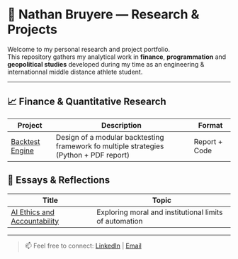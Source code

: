 # 🧠 Nathan Bruyere — Research & Projects

Welcome to my personal research and project portfolio.  
This repository gathers my analytical work in **finance**, **programmation** and **geopolitical studies** developed during my time as an engineering & internationnal middle distance athlete student. 

---

## 📈 Finance & Quantitative Research

| Project | Description | Format |
|----------|--------------|--------|
| [Backtest Engine](./finance/backtest-engine) | Design of a modular backtesting framework fo multiple strategies (Python + PDF report) | Report + Code |



## 🧩 Essays & Reflections

| Title | Topic |
|-------|--------|
| [AI Ethics and Accountability](/essays/Terrorisme___origines___mutations.pdf) | Exploring moral and institutional limits of automation |

---

> 📫 Feel free to connect: [LinkedIn](www.linkedin.com/in/nathan-bruyere-6066091a2) | [Email](mailto:nathan-bruyere@hotmail.com)

